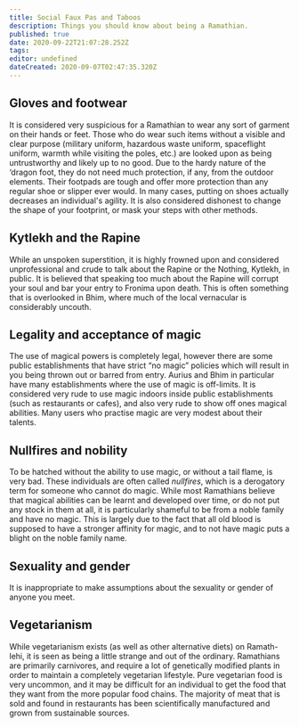 ```yaml
---
title: Social Faux Pas and Taboos
description: Things you should know about being a Ramathian.
published: true
date: 2020-09-22T21:07:28.252Z
tags: 
editor: undefined
dateCreated: 2020-09-07T02:47:35.320Z
---
```


## Gloves and footwear

It is considered very suspicious for a Ramathian to wear any sort of garment on their hands or feet. Those who do wear such items without a visible and clear purpose (military uniform, hazardous waste uniform, spaceflight uniform, warmth while visiting the poles, etc.) are looked upon as being untrustworthy and likely up to no good. Due to the hardy nature of the ‘dragon foot, they do not need much protection, if any, from the outdoor elements. Their footpads are tough and offer more protection than any regular shoe or slipper ever would. In many cases, putting on shoes actually decreases an individual's agility. It is also considered dishonest to change the shape of your footprint, or mask your steps with other methods.

## Kytlekh and the Rapine

While an unspoken superstition, it is highly frowned upon and considered unprofessional and crude to talk about the Rapine or the Nothing, Kytlekh, in public. It is believed that speaking too much about the Rapine will corrupt your soul and bar your entry to Fronima upon death. This is often something that is overlooked in Bhim, where much of the local vernacular is considerably uncouth.

## Legality and acceptance of magic

The use of magical powers is completely legal, however there are some public establishments that have strict “no magic” policies which will result in you being thrown out or barred from entry. Aurius and Bhim in particular have many establishments where the use of magic is off-limits. It is considered very rude to use magic indoors inside public establishments (such as restaurants or cafes), and also very rude to show off ones magical abilities. Many users who practise magic are very modest about their talents.

## Nullfires and nobility

To be hatched without the ability to use magic, or without a tail flame, is very bad. These individuals are often called *nullfires*, which is a derogatory term for someone who cannot do magic. While most Ramathians believe that magical abilities can be learnt and developed over time, or do not put any stock in them at all, it is particularly shameful to be from a noble family and have no magic. This is largely due to the fact that all old blood is supposed to have a stronger affinity for magic, and to not have magic puts a blight on the noble family name.

## Sexuality and gender

It is inappropriate to make assumptions about the sexuality or gender of anyone you meet.

## Vegetarianism

While vegetarianism exists (as well as other alternative diets) on Ramath-lehi, it is seen as being a little strange and out of the ordinary. Ramathians are primarily carnivores, and require a lot of genetically modified plants in order to maintain a completely vegetarian lifestyle. Pure vegetarian food is very uncommon, and it may be difficult for an individual to get the food that they want from the more popular food chains. The majority of meat that is sold and found in restaurants has been scientifically manufactured and grown from sustainable sources.